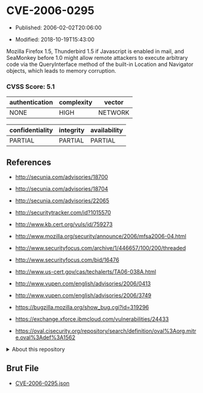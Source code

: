 # CVE-2006-0295

- Published: 2006-02-02T20:06:00

- Modified: 2018-10-19T15:43:00

Mozilla Firefox 1.5, Thunderbird 1.5 if Javascript is enabled in mail, and SeaMonkey before 1.0 might allow remote attackers to execute arbitrary code via the QueryInterface method of the built-in Location and Navigator objects, which leads to memory corruption.

### CVSS Score: **5.1**

| authentication | complexity | vector |
| --- | --- | --- |
| NONE | HIGH | NETWORK |

| confidentiality | integrity | availability |
| --- | --- | --- |
| PARTIAL | PARTIAL | PARTIAL |

## References

* http://secunia.com/advisories/18700

* http://secunia.com/advisories/18704

* http://secunia.com/advisories/22065

* http://securitytracker.com/id?1015570

* http://www.kb.cert.org/vuls/id/759273

* http://www.mozilla.org/security/announce/2006/mfsa2006-04.html

* http://www.securityfocus.com/archive/1/446657/100/200/threaded

* http://www.securityfocus.com/bid/16476

* http://www.us-cert.gov/cas/techalerts/TA06-038A.html

* http://www.vupen.com/english/advisories/2006/0413

* http://www.vupen.com/english/advisories/2006/3749

* https://bugzilla.mozilla.org/show_bug.cgi?id=319296

* https://exchange.xforce.ibmcloud.com/vulnerabilities/24433

* https://oval.cisecurity.org/repository/search/definition/oval%3Aorg.mitre.oval%3Adef%3A1562

<details>
<summary>About this repository</summary> 

  This repository is part of the project [Live Hack CVE](https://github.com/Live-Hack-CVE). Main website can be found [www.live-hack.org](https://www.live-hack.org) 
  
  Made by [Sn0wAlice](https://github.com/Sn0wAlice) for the people that care about security and need to have a feed of the latest CVEs. Hope you enjoy it, don't forget to star the repo and follow me on [Twitter](https://twitter.com/Sn0wAlice) and [Github](https://github.com/Sn0wAlice). And that is my [personnal website](https://www.alice-snow.me/)

  - [Home Page](https://github.com/Live-Hack-CVE)
  - [Framework](https://github.com/Live-Hack-CVE/cve-framework)
  - [CVE database](https://github.com/Live-Hack-CVE/full_database)
  - [Changelog](https://github.com/Live-Hack-CVE/Changelog)
</details>

## Brut File

* [CVE-2006-0295.json](https://raw.githubusercontent.com/Live-Hack-CVE/full_database/main/cves/2006/CVE-2006-0295.json)

